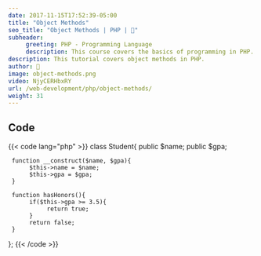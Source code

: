 ```yaml
---
date: 2017-11-15T17:52:39-05:00
title: "Object Methods"
seo_title: "Object Methods | PHP | 🦒"
subheader:
     greeting: PHP - Programming Language
     description: This course covers the basics of programming in PHP. Work your way through the videos/articles and I'll teach you everything you need to know to start your programming journey!
description: This tutorial covers object methods in PHP.
author: 🦒
image: object-methods.png
video: NjyCERHbxRY
url: /web-development/php/object-methods/
weight: 31
---
```


## Code

{{< code lang="php" >}}
class Student{
     public $name;
     public $gpa;

     function __construct($name, $gpa){
          $this->name = $name;
          $this->gpa = $gpa;
     }

     function hasHonors(){
          if($this->gpa >= 3.5){
               return true;
          }
          return false;
     }
};
{{< /code >}}